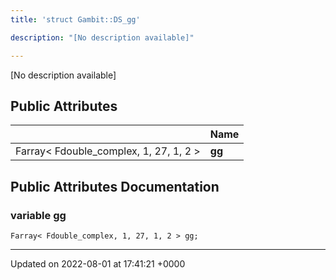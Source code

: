 ```yaml
---
title: 'struct Gambit::DS_gg'

description: "[No description available]"

---
```









[No description available]

## Public Attributes

|                | Name           |
| -------------- | -------------- |
| Farray< Fdouble_complex, 1, 27, 1, 2 > | **[gg](/documentation/code/gambit_sphinx/classes/structgambit_1_1ds__gg/#variable-gg)**  |

## Public Attributes Documentation

### variable gg

```
Farray< Fdouble_complex, 1, 27, 1, 2 > gg;
```


-------------------------------

Updated on 2022-08-01 at 17:41:21 +0000